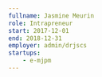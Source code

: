 ```yaml
---
fullname: Jasmine Meurin
role: Intrapreneur
start: 2017-12-01
end: 2018-12-31
employer: admin/drjscs
startups:
    - e-mjpm
---
```


